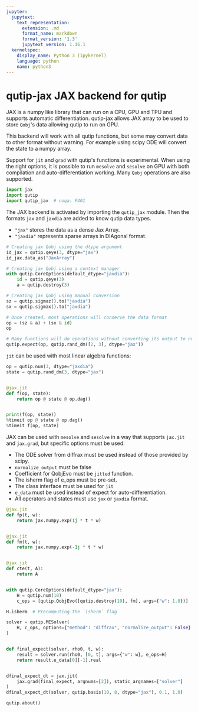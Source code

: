 ```yaml
---
jupyter:
  jupytext:
    text_representation:
      extension: .md
      format_name: markdown
      format_version: '1.3'
      jupytext_version: 1.16.1
  kernelspec:
    display_name: Python 3 (ipykernel)
    language: python
    name: python3
---
```


# qutip-jax JAX backend for qutip

JAX is a numpy like library that can run on a CPU, GPU and TPU and supports automatic differentiation.
qutip-jax allows JAX array to be used to store `Qobj`'s data allowing qutip to run on GPU.

This backend will work with all qutip functions, but some may convert data to other format without warning. For example using scipy ODE will convert the state to a numpy array.

Support for `jit` and `grad` with qutip's functions is experimental. When using the right options, it is possible to run `mesolve` and `sesolve` on GPU with both compilation and auto-differentiation working. Many `Qobj` operations are also supported.

```python
import jax
import qutip
import qutip_jax  # noqa: F401
```

The JAX backend is activated by importing the `qutip_jax` module. 
Then the formats `jax` and `jaxdia` are added to know qutip data types.
- `"jax"` stores the data as a dense Jax Array.
- `"jaxdia"` represents sparse arrays in DIAgonal format.

```python
# Creating jax Qobj using the dtype argument
id_jax = qutip.qeye(3, dtype="jax")
id_jax.data_as("JaxArray")
```

```python
# Creating jax Qobj using a context manager
with qutip.CoreOptions(default_dtype="jaxdia"):
    id = qutip.qeye(3)
    a = qutip.destroy(3)

# Creating jax Qobj using manual conversion
sz = qutip.sigmaz().to("jaxdia")
sx = qutip.sigmax().to("jaxdia")

# Once created, most operations will conserve the data format
op = (sz & a) + (sx & id)
op
```

```python
# Many functions will do operations without converting its output to numpy
qutip.expect(op, qutip.rand_dm([2, 3], dtype="jax"))
```

`jit` can be used with most linear algebra functions:

```python
op = qutip.num(3, dtype="jaxdia")
state = qutip.rand_dm(3, dtype="jax")


@jax.jit
def f(op, state):
    return op @ state @ op.dag()


print(f(op, state))
%timeit op @ state @ op.dag()
%timeit f(op, state)
```

JAX can be used with `mesolve` and `sesolve` in a way that supports `jax.jit` and `jax.grad`, but specific options must be used:
- The ODE solver from diffrax must be used instead of those provided by scipy.
- `normalize_output` must be false
- Coefficient for QobjEvo must be `jitted` function.
- The isherm flag of e_ops must be pre-set.
- The class interface must be used for `jit`
- `e_data` must be used instead of expect for auto-differentiation.
- All operators and states must use `jax` or `jaxdia` format.

```python
@jax.jit
def fp(t, w):
    return jax.numpy.exp(1j * t * w)


@jax.jit
def fm(t, w):
    return jax.numpy.exp(-1j * t * w)


@jax.jit
def cte(t, A):
    return A


with qutip.CoreOptions(default_dtype="jax"):
    H = qutip.num(10)
    c_ops = [qutip.QobjEvo([qutip.destroy(10), fm], args={"w": 1.0})]

H.isherm  # Precomputing the `isherm` flag

solver = qutip.MESolver(
    H, c_ops, options={"method": "diffrax", "normalize_output": False}
)


def final_expect(solver, rho0, t, w):
    result = solver.run(rho0, [0, t], args={"w": w}, e_ops=H)
    return result.e_data[0][-1].real


dfinal_expect_dt = jax.jit(
    jax.grad(final_expect, argnums=[2]), static_argnames=["solver"]
)
dfinal_expect_dt(solver, qutip.basis(10, 8, dtype="jax"), 0.1, 1.0)
```


```python
qutip.about()
```


